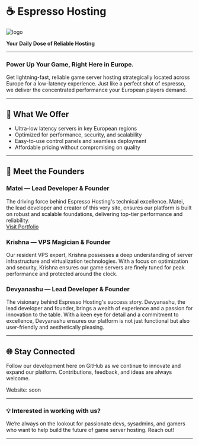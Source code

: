 # ☕ Espresso Hosting

![logo](https://github.com/user-attachments/assets/4407a876-d27c-4b1a-a77b-00d335f85cd4)

**Your Daily Dose of Reliable Hosting**

---

### Power Up Your Game, Right Here in Europe.

Get lightning-fast, reliable game server hosting strategically located across Europe for a low-latency experience. Just like a perfect shot of espresso, we deliver the concentrated performance your European players demand.

---

## 🚀 What We Offer

- Ultra-low latency servers in key European regions  
- Optimized for performance, security, and scalability  
- Easy-to-use control panels and seamless deployment  
- Affordable pricing without compromising on quality  

---

## 👑 Meet the Founders

### Matei — Lead Developer & Founder  
The driving force behind Espresso Hosting's technical excellence. Matei, the lead developer and creator of this very site, ensures our platform is built on robust and scalable foundations, delivering top-tier performance and reliability.  
[Visit Portfolio](https://devmatei.is-a.dev)  

### Krishna — VPS Magician & Founder  
Our resident VPS expert, Krishna possesses a deep understanding of server infrastructure and virtualization technologies. With a focus on optimization and security, Krishna ensures our game servers are finely tuned for peak performance and protected around the clock.

### Devyanashu — Lead Developer & Founder  
The visionary behind Espresso Hosting's success story. Devyanashu, the lead developer and founder, brings a wealth of experience and a passion for innovation to the table. With a keen eye for detail and a commitment to excellence, Devyanashu ensures our platform is not just functional but also user-friendly and aesthetically pleasing.

---

## 🌐 Stay Connected

Follow our development here on GitHub as we continue to innovate and expand our platform. Contributions, feedback, and ideas are always welcome.

Website: soon

---

### 💡 Interested in working with us?

We’re always on the lookout for passionate devs, sysadmins, and gamers who want to help build the future of game server hosting. Reach out!

---

